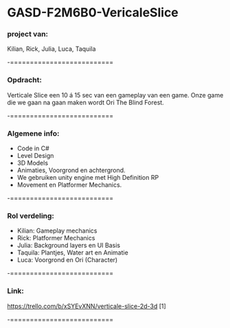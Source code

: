 # GASD-F2M6B0-VericaleSlice

### project van:
Kilian, Rick, Julia, Luca, Taquila


-==========================
### Opdracht:
Verticale Slice een 10 á 15 sec van een gameplay van een game. 
Onze game die we gaan na gaan maken wordt Ori The Blind Forest.


-==========================
### Algemene info:

* Code in C#
* Level Design
* 3D Models
* Animaties, Voorgrond en achtergrond.
* We gebruiken unity engine met High Definition RP
* Movement en Platformer Mechanics.


-==========================
### Rol verdeling:

* Kilian: Gameplay mechanics
* Rick: Platformer Mechanics
* Julia: Background layers en UI Basis
* Taquila: Plantjes, Water art en Animatie
* Luca: Voorgrond en Ori (Character)

-==========================
### Link:
https://trello.com/b/xSYEvXNN/verticale-slice-2d-3d [1]

-==========================


